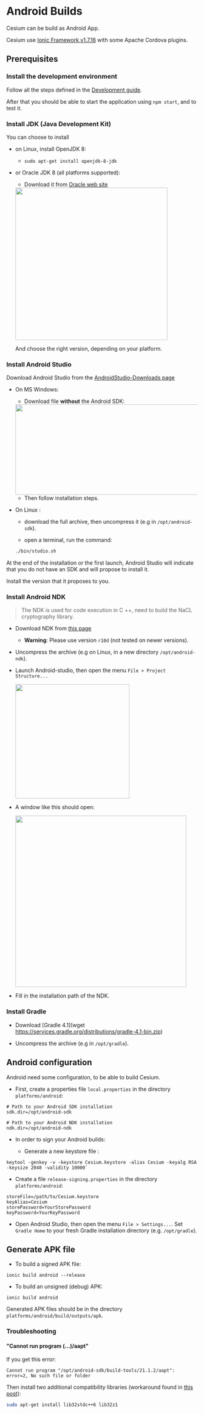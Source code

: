 # Android Builds

Cesium can be build as Android App.

Cesium use [Ionic Framework v1.7.16](http://ionicframework.com/docs/v1/) with some Apache Cordova plugins.

## Prerequisites

### Install the development environment

Follow all the steps defined in the [Development guide](./development_guide.md).

After that you should be able to start the application using `npm start`, and to test it.

### Install JDK (Java Development Kit)

You can choose to install
 
- on Linux, install OpenJDK 8:
 
  * ``sudo apt-get install openjdk-8-jdk``
    
- or Oracle JDK 8 (all platforms supported):
  
   * Download it from [Oracle web site](http://www.oracle.com/technetwork/java/javase/downloads/jdk8-downloads-2133151.html)
   
   <img src="./fr/img/fef4f4dfe7c2168cb27c9e7f5e399fd547ce774a.png" width="400">

   And choose the right version, depending on your platform.

### Install Android Studio


Download Android Studio from the [AndroidStudio-Downloads page](https://developer.android.com/studio/index.html#downloads)

- On MS Windows:
  
  * Download file **without** the Android SDK:
  <img src="./fr/img/3b8fa2f5c0465b13ae5ce74d49702e0c9f027866.png" width="690" height="237">
  
  * Then follow installation steps.

- On Linux : 
 
  * download the full archive, then uncompress it (e.g in `/opt/android-sdk`).

  * open a terminal, run the command:
  ```bash
  ./bin/studio.sh
  ```

At the end of the installation or the first launch, Android Studio will indicate that you do not have an SDK and will propose to install it.

Install the version that it proposes to you.

### Install Android NDK

> The NDK is used for code execution in C ++, need to build the NaCL cryptography library.

- Download NDK from [this page](https://developer.android.com/ndk/downloads/index.html)

  * **Warning**: Please use version `r10d` (not tested on newer versions).

- Uncompress the archive (e.g on Linux, in a new directory `/opt/android-ndk`).

- Launch Android-studio, then open the menu `File > Project Structure...`

  <img src="./fr/img/04e64b769cbd45b9d275cd5f81002a399a1a7684.png" width="300">

- A window like this should open: 

  <img src="./fr/img/ceb75301172038e75f5c43b328dd7febd7bedc7e.png" width="450">

- Fill in the installation path of the NDK.

### Install Gradle

- Download [Gradle 4.1](wget https://services.gradle.org/distributions/gradle-4.1-bin.zip)

- Uncompress the archive (e.g in `/opt/gradle`).

## Android configuration

Android need some configuration, to be able to build Cesium.

- First, create a properties file `local.properties` in the directory `platforms/android`:
 
```properties
# Path to your Android SDK installation
sdk.dir=/opt/android-sdk

# Path to your Android NDK installation
ndk.dir=/opt/android-ndk
```

- In order to sign your Android builds: 
 
  * Generate a new keystore file :
```
keytool -genkey -v -keystore Cesium.keystore -alias Cesium -keyalg RSA -keysize 2048 -validity 10000`
```

  * Create a file `release-signing.properties` in the directory `platforms/android`:
```properties
storeFile=/path/to/Cesium.keystore
keyAlias=Cesium
storePassword=YourStorePassword
keyPassword=YourKeyPassword
```

- Open Android Studio, then open the menu `File > Settings...`. Set `Gradle Home` to your fresh Gradle installation directory (e.g. `/opt/gradle`).

## Generate APK file

 - To build a signed APK file:
```
ionic build android --release
```

 - To build an unsigned (debug) APK:
```
ionic build android
```

Generated APK files should be in the directory `platforms/android/build/outputs/apk`.

### Troubleshooting

#### "Cannot run program (...)/aapt"

If you get this error:

```
Cannot run program "/opt/android-sdk/build-tools/21.1.2/aapt": error=2, No such file or folder
```

Then install two additional compatibility libraries (workaround found in [this post](http://stackoverflow.com/questions/22701405/aapt-ioexception-error-2-no-such-file-or-directory-why-cant-i-build-my-grad)):                            
```bash
sudo apt-get install lib32stdc++6 lib32z1
```
